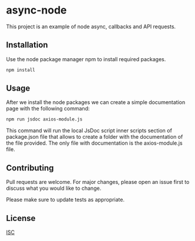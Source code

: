 # async-node

This project is an example of node async, callbacks and API requests.

## Installation

Use the node package manager npm to install required packages.

```bash
npm install
```

## Usage

After we install the node packages we can create a simple documentation page with the following command:
```bash
npm run jsdoc axios-module.js
```

This command will run the local JsDoc script inner scripts section of package.json file that allows to create a folder with the documentation of the file provided. The only file with documentation is the axios-module.js file.

## Contributing
Pull requests are welcome. For major changes, please open an issue first to discuss what you would like to change.

Please make sure to update tests as appropriate.

## License
[ISC](https://choosealicense.com/licenses/isc/)
